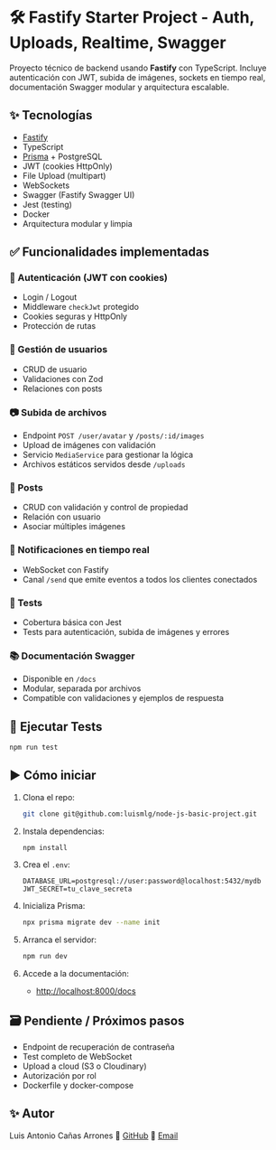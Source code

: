 # 🛠️ Fastify Starter Project - Auth, Uploads, Realtime, Swagger

Proyecto técnico de backend usando **Fastify** con TypeScript. Incluye autenticación con JWT, subida de imágenes, sockets en tiempo real, documentación Swagger modular y arquitectura escalable.

## ✨ Tecnologías

* [Fastify](https://fastify.dev/)
* TypeScript
* [Prisma](https://www.prisma.io/) + PostgreSQL
* JWT (cookies HttpOnly)
* File Upload (multipart)
* WebSockets
* Swagger (Fastify Swagger UI)
* Jest (testing)
* Docker
* Arquitectura modular y limpia

## ✅ Funcionalidades implementadas

### 💾 Autenticación (JWT con cookies)

* Login / Logout
* Middleware `checkJwt` protegido
* Cookies seguras y HttpOnly
* Protección de rutas

### 👤 Gestión de usuarios

* CRUD de usuario
* Validaciones con Zod
* Relaciones con posts

### 📷 Subida de archivos

* Endpoint `POST /user/avatar` y `/posts/:id/images`
* Upload de imágenes con validación
* Servicio `MediaService` para gestionar la lógica
* Archivos estáticos servidos desde `/uploads`

### 📝 Posts

* CRUD con validación y control de propiedad
* Relación con usuario
* Asociar múltiples imágenes

### 🔔 Notificaciones en tiempo real

* WebSocket con Fastify
* Canal `/send` que emite eventos a todos los clientes conectados

### 🧪 Tests

* Cobertura básica con Jest
* Tests para autenticación, subida de imágenes y errores

### 📚 Documentación Swagger

* Disponible en `/docs`
* Modular, separada por archivos
* Compatible con validaciones y ejemplos de respuesta

## 🥪 Ejecutar Tests

```bash
npm run test
```

## ▶️ Cómo iniciar

1. Clona el repo:

   ```bash
   git clone git@github.com:luismlg/node-js-basic-project.git
   ```

2. Instala dependencias:

   ```bash
   npm install
   ```

3. Crea el `.env`:

   ```env
   DATABASE_URL=postgresql://user:password@localhost:5432/mydb
   JWT_SECRET=tu_clave_secreta
   ```

4. Inicializa Prisma:

   ```bash
   npx prisma migrate dev --name init
   ```

5. Arranca el servidor:

   ```bash
   npm run dev
   ```

6. Accede a la documentación:

   * [http://localhost:8000/docs](http://localhost:8000/docs)

## 🗃️ Pendiente / Próximos pasos

* Endpoint de recuperación de contraseña
* Test completo de WebSocket
* Upload a cloud (S3 o Cloudinary)
* Autorización por rol
* Dockerfile y docker-compose

## ✨ Autor

Luis Antonio Cañas Arrones
🔳 [GitHub](https://github.com/tu-usuario)
📧 [Email](mailto:tu-email@dominio.com)
